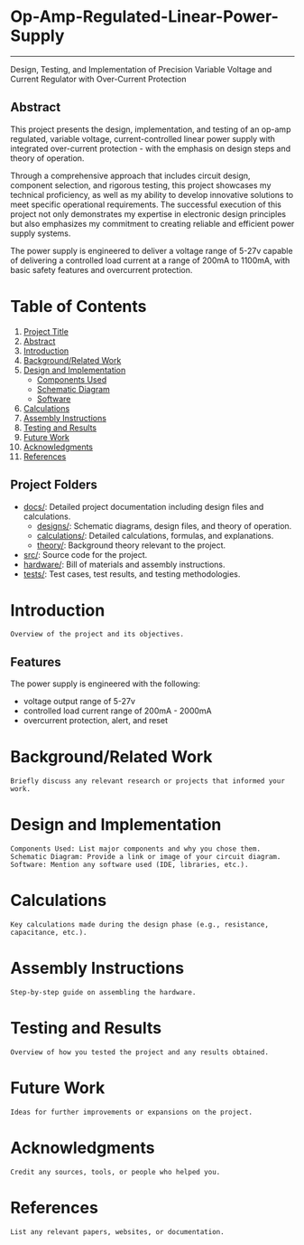 # Op-Amp-Regulated-Linear-Power-Supply
---
Design, Testing, and Implementation of Precision Variable Voltage and Current Regulator  with Over-Current Protection


## Abstract
This project presents the design, implementation, and testing of an op-amp regulated, variable voltage, current-controlled linear power supply with integrated over-current protection - with the emphasis on 
design steps and theory of operation. 

Through a comprehensive approach that includes circuit design, component selection, and rigorous testing, this project showcases my technical proficiency, as well as my ability to develop innovative solutions to meet specific operational requirements. 
The successful execution of this project not only demonstrates my expertise in electronic design principles but also emphasizes my commitment to creating reliable and efficient power supply systems.


The power supply is engineered to deliver a voltage range of 5-27v capable of delivering a controlled load current at a range of 200mA to 1100mA, with basic safety features and overcurrent protection.


# Table of Contents

1. [Project Title](#project-title)
2. [Abstract](#abstract)
3. [Introduction](#introduction)
4. [Background/Related Work](#backgroundrelated-work)
5. [Design and Implementation](#design-and-implementation)
   - [Components Used](#components-used)
   - [Schematic Diagram](#schematic-diagram)
   - [Software](#software)
6. [Calculations](#calculations)
7. [Assembly Instructions](#assembly-instructions)
8. [Testing and Results](#testing-and-results)
9. [Future Work](#future-work)
10. [Acknowledgments](#acknowledgments)
11. [References](#references)

## Project Folders

- [docs/](docs/): Detailed project documentation including design files and calculations.
    - [designs/](docs/designs): Schematic diagrams, design files, and theory of operation.
    - [calculations/](docs/calculations): Detailed calculations, formulas, and explanations.
    - [theory/](docs/theory): Background theory relevant to the project.
- [src/](src/): Source code for the project.
- [hardware/](hardware/): Bill of materials and assembly instructions.
- [tests/](tests/): Test cases, test results, and testing methodologies.

# Introduction

    Overview of the project and its objectives.
## Features
The power supply is engineered with the following:
- voltage output range of 5-27v
- controlled load current range of 200mA - 2000mA
- overcurrent protection, alert, and reset

# Background/Related Work
    Briefly discuss any relevant research or projects that informed your work.

# Design and Implementation

    Components Used: List major components and why you chose them.
    Schematic Diagram: Provide a link or image of your circuit diagram.
    Software: Mention any software used (IDE, libraries, etc.).

# Calculations

    Key calculations made during the design phase (e.g., resistance, capacitance, etc.).

# Assembly Instructions

    Step-by-step guide on assembling the hardware.

# Testing and Results

    Overview of how you tested the project and any results obtained.

# Future Work

    Ideas for further improvements or expansions on the project.

# Acknowledgments

    Credit any sources, tools, or people who helped you.

# References

    List any relevant papers, websites, or documentation.
